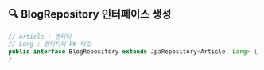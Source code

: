 ## 🔍 BlogRepository 인터페이스 생성

```java
// Article : 엔티티
// Long : 엔티티의 PK 타입
public interface BlogRepository extends JpaRepository<Article, Long> {
}
```
